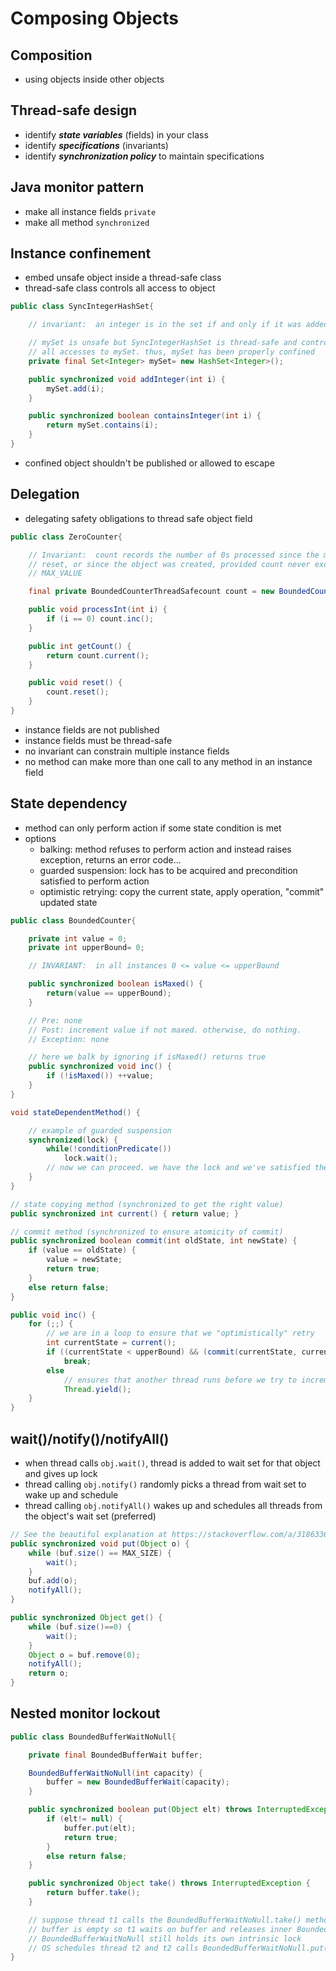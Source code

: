 # Composing Objects

## Composition

- using objects inside other objects

## Thread-safe design

- identify ***state variables*** (fields) in your class
- identify ***specifications*** (invariants)
- identify ***synchronization policy*** to maintain specifications

## Java monitor pattern

- make all instance fields `private`
- make all method `synchronized`

## Instance confinement

- embed unsafe object inside a thread-safe class
- thread-safe class controls all access to object

```java
public class SyncIntegerHashSet{

    // invariant:  an integer is in the set if and only if it was added to the set

    // mySet is unsafe but SyncIntegerHashSet is thread-safe and controls
    // all accesses to mySet. thus, mySet has been properly confined
    private final Set<Integer> mySet= new HashSet<Integer>();

    public synchronized void addInteger(int i) {
        mySet.add(i);
    }

    public synchronized boolean containsInteger(int i) {
        return mySet.contains(i);
    }
}
```

- confined object shouldn't be published or allowed to escape

## Delegation

- delegating safety obligations to thread safe object field

```java
public class ZeroCounter{

    // Invariant:  count records the number of 0s processed since the most recent
    // reset, or since the object was created, provided count never exceeds
    // MAX_VALUE

    final private BoundedCounterThreadSafecount count = new BoundedCounterThreadSafe(Integer.MAX_VALUE);

    public void processInt(int i) {
        if (i == 0) count.inc();
    }

    public int getCount() {
        return count.current();
    }

    public void reset() {
        count.reset();
    }
}
```

- instance fields are not published
- instance fields must be thread-safe
- no invariant can constrain multiple instance fields
- no method can make more than one call to any method in an instance field

## State dependency

- method can only perform action if some state condition is met
- options
  - balking: method refuses to perform action and instead raises exception, returns an error code...
  - guarded suspension: lock has to be acquired and precondition satisfied to perform action
  - optimistic retrying: copy the current state, apply operation, "commit" updated state

```java
public class BoundedCounter{

    private int value = 0;
    private int upperBound= 0;

    // INVARIANT:  in all instances 0 <= value <= upperBound

    public synchronized boolean isMaxed() {
        return(value == upperBound);
    }

    // Pre: none
    // Post: increment value if not maxed. otherwise, do nothing.
    // Exception: none

    // here we balk by ignoring if isMaxed() returns true
    public synchronized void inc() {
        if (!isMaxed()) ++value;
    }
}
```

```java
void stateDependentMethod() {

    // example of guarded suspension
    synchronized(lock) {
        while(!conditionPredicate())
            lock.wait();
        // now we can proceed. we have the lock and we've satisfied the precondition
    }
}
```

```java
// state copying method (synchronized to get the right value)
public synchronized int current() { return value; }

// commit method (synchronized to ensure atomicity of commit)
public synchronized boolean commit(int oldState, int newState) {
    if (value == oldState) {
        value = newState;
        return true;
    }
    else return false;
}

public void inc() {
    for (;;) {
        // we are in a loop to ensure that we "optimistically" retry
        int currentState = current();
        if ((currentState < upperBound) && (commit(currentState, currentState + 1)))
            break;
        else
            // ensures that another thread runs before we try to increment again
            Thread.yield();
    }
}
```

## wait()/notify()/notifyAll()

- when thread calls `obj.wait()`, thread is added to wait set for that object and gives up lock
- thread calling `obj.notify()` randomly picks a thread from wait set to wake up and schedule
- thread calling `obj.notifyAll()` wakes up and schedules all threads from the object's wait set (preferred)

```java
// See the beautiful explanation at https://stackoverflow.com/a/3186336
public synchronized void put(Object o) {
    while (buf.size() == MAX_SIZE) {
        wait();
    }
    buf.add(o);
    notifyAll();
}

public synchronized Object get() {
    while (buf.size()==0) {
        wait();
    }
    Object o = buf.remove(0);
    notifyAll();
    return o;
}
```

## Nested monitor lockout

```java
public class BoundedBufferWaitNoNull{

    private final BoundedBufferWait buffer;

    BoundedBufferWaitNoNull(int capacity) {
        buffer = new BoundedBufferWait(capacity);
    }

    public synchronized boolean put(Object elt) throws InterruptedException {
        if (elt!= null) {
            buffer.put(elt);
            return true;
        }
        else return false;
    }

    public synchronized Object take() throws InterruptedException {
        return buffer.take();
    }

    // suppose thread t1 calls the BoundedBufferWaitNoNull.take() method when buffer is empty
    // buffer is empty so t1 waits on buffer and releases inner BoundedBufferWait lock
    // BoundedBufferWaitNoNull still holds its own intrinsic lock
    // OS schedules thread t2 and t2 calls BoundedBufferWaitNoNull.put(), causing deadlock
}
```
